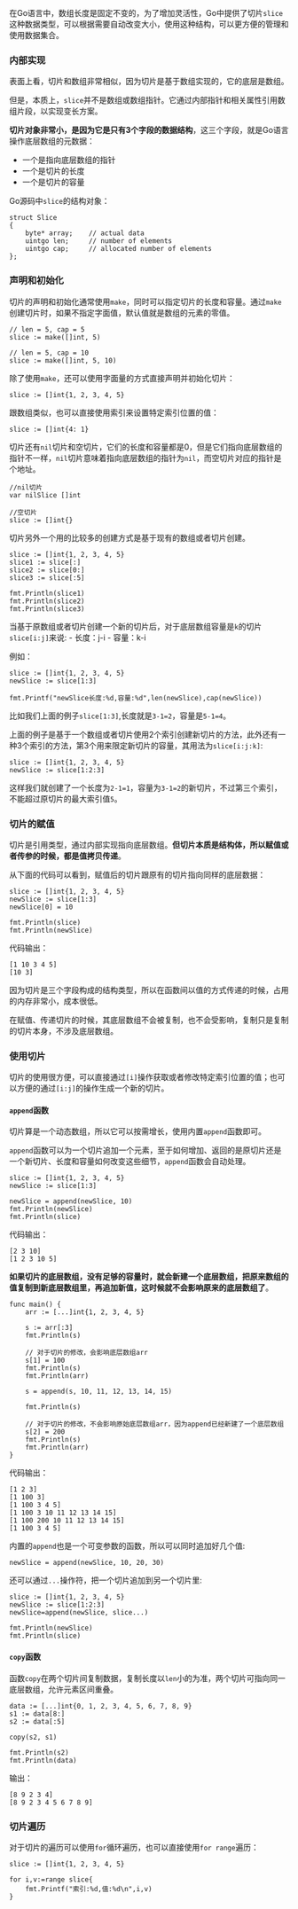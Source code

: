 在Go语言中，数组长度是固定不变的，为了增加灵活性，Go中提供了切片`slice`这种数据类型，可以根据需要自动改变大小，使用这种结构，可以更方便的管理和使用数据集合。



### 内部实现

表面上看，切片和数组非常相似，因为切片是基于数组实现的，它的底层是数组。

但是，本质上，`slice`并不是数组或数组指针。它通过内部指针和相关属性引⽤数组⽚段，以实现变⻓⽅案。

**切片对象非常小，是因为它是只有3个字段的数据结构**，这三个字段，就是Go语言操作底层数组的元数据：

- 一个是指向底层数组的指针
- 一个是切片的长度 
- 一个是切片的容量

Go源码中`slice`的结构对象：

	struct Slice
	{ 
		byte* array; 	// actual data
	    uintgo len; 	// number of elements
	    uintgo cap; 	// allocated number of elements
	};



### 声明和初始化

切片的声明和初始化通常使用`make`，同时可以指定切片的长度和容量。通过`make`创建切片时，如果不指定字面值，默认值就是数组的元素的零值。
	
	// len = 5, cap = 5
	slice := make([]int, 5)

	// len = 5, cap = 10
	slice := make([]int, 5, 10)


除了使用`make`，还可以使用字面量的方式直接声明并初始化切片：

	slice := []int{1, 2, 3, 4, 5}


跟数组类似，也可以直接使用索引来设置特定索引位置的值：

	slice := []int{4: 1}


切片还有`nil`切片和空切片，它们的长度和容量都是0，但是它们指向底层数组的指针不一样，`nil`切片意味着指向底层数组的指针为`nil`，而空切片对应的指针是个地址。

	//nil切片
	var nilSlice []int

	//空切片
	slice := []int{}


切片另外一个用的比较多的创建方式是基于现有的数组或者切片创建。

	slice := []int{1, 2, 3, 4, 5}
	slice1 := slice[:]
	slice2 := slice[0:]
	slice3 := slice[:5]

	fmt.Println(slice1)
	fmt.Println(slice2)
	fmt.Println(slice3)


当基于原数组或者切片创建一个新的切片后，对于底层数组容量是`k`的切片`slice[i:j]`来说:
	- 长度：j-i
	- 容量：k-i

例如： 

	slice := []int{1, 2, 3, 4, 5}
	newSlice := slice[1:3]

	fmt.Printf("newSlice长度:%d,容量:%d",len(newSlice),cap(newSlice))

比如我们上面的例子`slice[1:3]`,长度就是`3-1=2`，容量是`5-1=4`。

上面的例子是基于一个数组或者切片使用2个索引创建新切片的方法，此外还有一种3个索引的方法，第3个用来限定新切片的容量，其用法为`slice[i:j:k]`:

	slice := []int{1, 2, 3, 4, 5}
	newSlice := slice[1:2:3]

这样我们就创建了一个长度为`2-1=1`，容量为`3-1=2`的新切片，不过第三个索引，不能超过原切片的最大索引值`5`。



### 切片的赋值

切片是引⽤类型，通过内部实现指向底层数组。**但切片本质是结构体，所以赋值或者传参的时候，都是值拷⻉传递**。

从下面的代码可以看到，赋值后的切片跟原有的切片指向同样的底层数据：

	slice := []int{1, 2, 3, 4, 5}
	newSlice := slice[1:3]
	newSlice[0] = 10
		
	fmt.Println(slice)
	fmt.Println(newSlice)

代码输出：

	[1 10 3 4 5]
	[10 3]


因为切片是三个字段构成的结构类型，所以在函数间以值的方式传递的时候，占用的内存非常小，成本很低。

在赋值、传递切片的时候，其底层数组不会被复制，也不会受影响，复制只是复制的切片本身，不涉及底层数组。



### 使用切片

切片的使用很方便，可以直接通过`[i]`操作获取或者修改特定索引位置的值；也可以方便的通过`[i:j]`的操作生成一个新的切片。


#### `append`函数

切片算是一个动态数组，所以它可以按需增长，使用内置`append`函数即可。

`append`函数可以为一个切片追加一个元素，至于如何增加、返回的是原切片还是一个新切片、长度和容量如何改变这些细节，`append`函数会自动处理。

	slice := []int{1, 2, 3, 4, 5}
	newSlice := slice[1:3]
		
	newSlice = append(newSlice, 10)
	fmt.Println(newSlice)
	fmt.Println(slice)

代码输出：
	
	[2 3 10]
	[1 2 3 10 5]


**如果切片的底层数组，没有足够的容量时，就会新建一个底层数组，把原来数组的值复制到新底层数组里，再追加新值，这时候就不会影响原来的底层数组了**。

	func main() {
		arr := [...]int{1, 2, 3, 4, 5}

		s := arr[:3]
		fmt.Println(s)

		// 对于切片的修改，会影响底层数组arr
		s[1] = 100
		fmt.Println(s)
		fmt.Println(arr)

		s = append(s, 10, 11, 12, 13, 14, 15)

		fmt.Println(s)

		// 对于切片的修改，不会影响原始底层数组arr，因为append已经新建了一个底层数组
		s[2] = 200
		fmt.Println(s)
		fmt.Println(arr)
	}

代码输出：

	[1 2 3]
	[1 100 3]
	[1 100 3 4 5]
	[1 100 3 10 11 12 13 14 15]
	[1 100 200 10 11 12 13 14 15]
	[1 100 3 4 5]

内置的`append`也是一个可变参数的函数，所以可以同时追加好几个值:

	newSlice = append(newSlice, 10, 20, 30)


还可以通过`...`操作符，把一个切片追加到另一个切片里:

	slice := []int{1, 2, 3, 4, 5}
	newSlice := slice[1:2:3]
	newSlice=append(newSlice, slice...)

	fmt.Println(newSlice)
	fmt.Println(slice)


#### `copy`函数

函数`copy`在两个切片间复制数据，复制⻓度以`len`⼩的为准，两个切片可指向同⼀底层数组，允许元素区间重叠。

	data := [...]int{0, 1, 2, 3, 4, 5, 6, 7, 8, 9}
	s1 := data[8:]
	s2 := data[:5]

	copy(s2, s1) 

	fmt.Println(s2)
	fmt.Println(data)

输出：

	[8 9 2 3 4]
	[8 9 2 3 4 5 6 7 8 9]



### 切片遍历

对于切片的遍历可以使用`for`循环遍历，也可以直接使用`for range`遍历：

	slice := []int{1, 2, 3, 4, 5}

	for i,v:=range slice{
		fmt.Printf("索引:%d,值:%d\n",i,v)
	}




